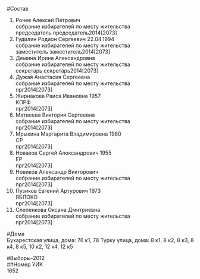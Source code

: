 #Состав  
1. Рочев Алексей Петрович  
    собрание избирателей по месту жительства  
    председатель председатель2014[2073]  
2. Гудилин Родион Сергеевич 22.04.1994  
    собрание избирателей по месту жительства  
    заместитель заместитель2014[2073]  
3. Демина Ирина Александровна  
    собрание избирателей по месту жительства  
    секретарь секретарь2014[2073]  
4. Дужая Анастасия Сергеевна  
    собрание избирателей по месту жительства  
    прг2014[2073]  
5. Жирнакова Раиса Ивановна 1957  
    КПРФ  
    прг2014[2073]  
6. Матвеева Виктория Сергеевна  
    собрание избирателей по месту жительства  
    прг2014[2073]  
7. Мрыхина Маргарита Владимировна 1980  
    СР  
    прг2014[2073]  
8. Новаков Сергей Александрович 1955  
    ЕР  
    прг2014[2073]  
9. Новиков Александр Викторович  
    собрание избирателей по месту жительства  
    прг2014[2073]  
10. Пузиков Евгений Артурович 1973  
    ЯБЛОКО  
    прг2014[2073]  
11. Слепенкова Оксана Дмитриевна  
    собрание избирателей по месту жительства  
    прг2014[2073]  
  
  
#Дома  
Бухарестская улица, дома: 76 к1, 78 Турку улица, дома: 8 к1, 8 к2, 8 к3, 8 к4, 8 к5, 10 к2, 12 к4, 12 к5  
  
#Выборы-2012  
##Номер УИК  
1652  
